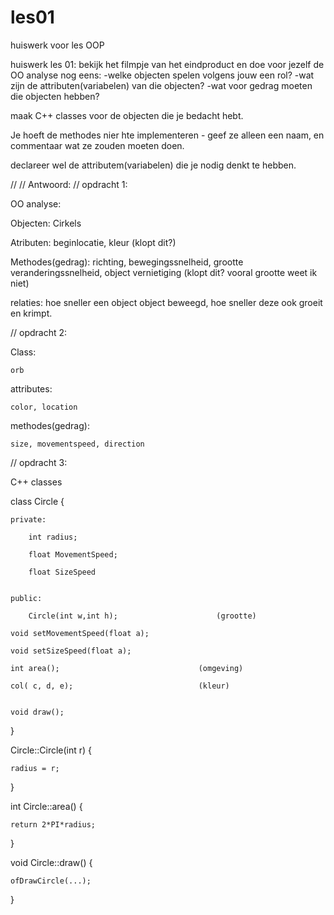 # les01
huiswerk voor les OOP

huiswerk les 01:
bekijk het filmpje van het eindproduct en doe voor jezelf de OO analyse nog eens:
-welke objecten spelen volgens jouw een rol?
-wat zijn de attributen(variabelen) van die objecten?
-wat voor gedrag moeten die objecten hebben?

maak C++ classes voor de objecten die je bedacht hebt.

Je hoeft de methodes nier hte implementeren - geef ze alleen een naam, en commentaar wat ze zouden moeten doen.

declareer wel de attributem(variabelen) die je nodig denkt te hebben.

//
//
Antwoord:
//
opdracht 1:

OO analyse: 

Objecten: Cirkels

Atributen: beginlocatie, kleur 
(klopt dit?)

Methodes(gedrag): richting, bewegingssnelheid, grootte veranderingssnelheid, object vernietiging        (klopt dit? vooral grootte weet                                                                                                         ik niet)

relaties: hoe sneller een object object beweegd, hoe sneller deze ook groeit en krimpt.

//
opdracht 2:

Class: 

	orb

attributes:

	color, location

methodes(gedrag):

	size, movementspeed, direction

//
opdracht 3:

C++ classes

class Circle {

	private:
  
		int radius;
    
		float MovementSpeed;
    
		float SizeSpeed
 
 
	public:
  
		Circle(int w,int h);                      (grootte)
    
    void setMovementSpeed(float a);
    
    void setSizeSpeed(float a);
    
    int area();                               (omgeving)
    
    col( c, d, e);                            (kleur)
    
    
	void draw();
  
}


Circle::Circle(int r) {

	radius = r;
  
}


int Circle::area() {

	return 2*PI*radius;
  
}


void Circle::draw() {

	ofDrawCircle(...);
  
}
